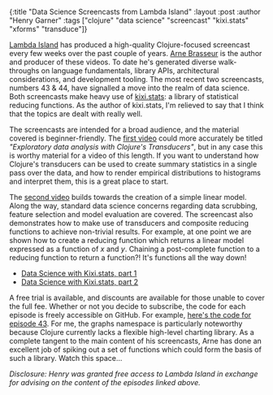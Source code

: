 {:title "Data Science Screencasts from Lambda Island"
 :layout :post
 :author "Henry Garner"
 :tags  ["clojure" "data science" "screencast" "kixi.stats" "xforms" "transduce"]}

[Lambda Island](https://lambdaisland.com/) has produced a high-quality Clojure-focused screencast every few weeks over the past couple of years. [Arne Brasseur](https://twitter.com/plexus) is the author and producer of these videos. To date he's generated diverse walk-throughs on language fundamentals, library APIs, architectural considerations, and development tooling. The most recent two screencasts, numbers 43 & 44, have signalled a move into the realm of data science. Both screencasts make heavy use of [kixi.stats](https://github.com/mastodonC/kixi.stats): a library of statistical reducing functions. As the author of kixi.stats, I'm relieved to say that I think that the topics are dealt with really well.

The screencasts are intended for a broad audience, and the material covered is beginner-friendly. The [first video](https://lambdaisland.com/episodes/clojure-data-science-kixi-stats) could more accurately be titled _"Exploratory data analysis with Clojure's Transducers"_, but in any case this is worthy material for a video of this length. If you want to understand how Clojure's transducers can be used to create summary statistics in a single pass over the data, and how to render empirical distributions to histograms and interpret them, this is a great place to start.

The [second video](https://lambdaisland.com/episodes/clojure-data-science-kixi-stats-2) builds towards the creation of a simple linear model. Along the way, standard data science concerns regarding data scrubbing, feature selection and model evaluation are covered. The screencast also demonstrates how to make use of transducers and composite reducing functions to achieve non-trivial results. For example, at one point we are shown how to create a reducing function which returns a linear model expressed as a function of _x_ and _y_. Chaining a post-complete function to a reducing function to  return a function?! It's functions all the way down!

* [Data Science with Kixi.stats, part 1](https://lambdaisland.com/episodes/clojure-data-science-kixi-stats)
* [Data Science with Kixi.stats, part 2](https://lambdaisland.com/episodes/clojure-data-science-kixi-stats-2)

A free trial is available, and discounts are available for those unable to cover the full fee. Whether or not you decide to subscribe, the code for each episode is freely accessible on GitHub. For example, [here's the code for episode 43](https://github.com/lambdaisland/ep43-data-science-kixi-stats). For me, the graphs namespace is particularly noteworthy because Clojure currently lacks a flexible high-level charting library. As a complete tangent to the main content of his screencasts, Arne has done an excellent job of spiking out a set of functions which could form the basis of such a library. Watch this space...

_Disclosure: Henry was granted free access to Lambda Island in exchange for advising on the content of the episodes linked above._
